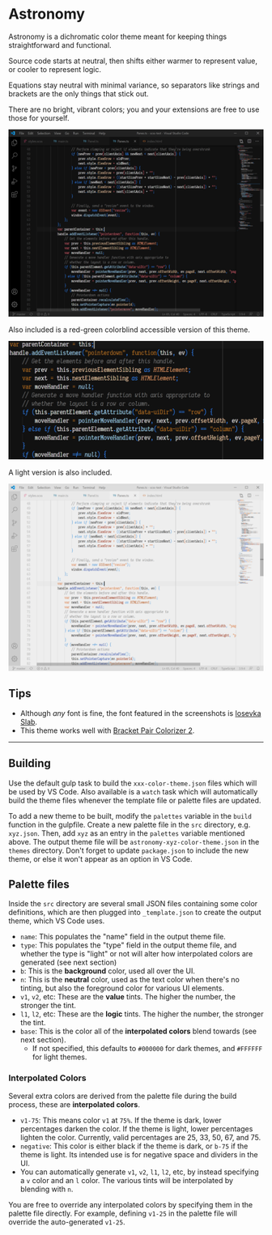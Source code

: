 # Astronomy
Astronomy is a dichromatic color theme meant for keeping things straightforward
and functional.

Source code starts at neutral, then shifts either warmer to represent value, or
cooler to represent logic.

Equations stay neutral with minimal variance, so separators like strings and
brackets are the only things that stick out.

There are no bright, vibrant colors; you and your extensions are free to use
those for yourself.

![Demonstration screenshot](https://github.com/DragWx/vsc-astronomy-theme/raw/master/images/screen1.png)

Also included is a red-green colorblind accessible version of this theme.

![Colorblind demonstration screenshot](https://github.com/DragWx/vsc-astronomy-theme/raw/master/images/colorblind.png)

A light version is also included.

![Light theme demonstration screenshot](https://github.com/DragWx/vsc-astronomy-theme/raw/master/images/light.png)

## Tips
* Although *any* font is fine, the font featured in the screenshots is [Iosevka Slab](https://github.com/be5invis/Iosevka).
* This theme works well with [Bracket Pair Colorizer 2](https://github.com/CoenraadS/Bracket-Pair-Colorizer-2).

---------

## Building
Use the default gulp task to build the `xxx-color-theme.json` files which will be used by VS Code. Also available is a `watch` task which will automatically build the theme files whenever the template file or palette files are updated.

To add a new theme to be built, modify the `palettes` variable in the `build` function in the gulpfile. Create a new palette file in the `src` directory, e.g. `xyz.json`. Then, add `xyz` as an entry in the `palettes` variable mentioned above. The output theme file will be `astronomy-xyz-color-theme.json` in the `themes` directory. Don't forget to update `package.json` to include the new theme, or else it won't appear as an option in VS Code.

## Palette files
Inside the `src` directory are several small JSON files containing some color definitions, which are then plugged into `_template.json` to create the output theme, which VS Code uses.

* `name`: This populates the "name" field in the output theme file.
* `type`: This populates the "type" field in the output theme file, and whether the type is "light" or not will alter how interpolated colors are generated (see next section)
* `b`: This is the **background** color, used all over the UI.
* `n`: This is the **neutral** color, used as the text color when there's no tinting, but also the foreground color for various UI elements.
* `v1`, `v2`, etc: These are the **value** tints. The higher the number, the stronger the tint.
* `l1`, `l2`, etc: These are the **logic** tints. The higher the number, the stronger the tint.
* `base`: This is the color all of the **interpolated colors** blend towards (see next section).
  * If not specified, this defaults to `#000000` for dark themes, and `#FFFFFF` for light themes.

### Interpolated Colors
Several extra colors are derived from the palette file during the build process, these are **interpolated colors**.

* `v1-75`: This means color `v1` at `75%`. If the theme is dark, lower percentages darken the color. If the theme is light, lower percentages lighten the color. Currently, valid percentages are 25, 33, 50, 67, and 75.
* `negative`: This color is either black if the theme is dark, or `b-75` if the theme is light. Its intended use is for negative space and dividers in the UI.
* You can automatically generate `v1`, `v2`, `l1`, `l2`, etc, by instead specifying a `v` color and an `l` color. The various tints will be interpolated by blending with `n`.

You are free to override any interpolated colors by specifying them in the palette file directly. For example, defining `v1-25` in the palette file will override the auto-generated `v1-25`.